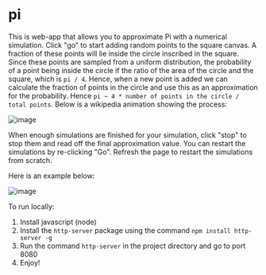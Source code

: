 # pi
This is web-app that allows you to approximate Pi with a numerical simulation. Click "go" to start adding random points to the square canvas. A fraction of these points will lie inside the circle inscribed in the square. Since these points are sampled from a uniform distribution, the probability of a point being inside the circle if the ratio of the area of the circle and the square, which is `pi / 4`. Hence, when a new point is added we can calculate the fraction of points in the circle and use this as an approximation for the probability. Hence `pi ~ 4 * number of points in the circle / total points`. Below is a wikipedia animation showing the process:

![image](https://user-images.githubusercontent.com/53578447/161393412-300883a7-258d-4d8a-b249-3b2d8e5a049b.png)

When enough simulations are finished for your simulation, click "stop" to stop them and read off the final approximation value. You can restart the simulations by re-clicking "Go". Refresh the page to restart the simulations from scratch.

Here is an example below:

![image](https://user-images.githubusercontent.com/53578447/161393918-6e04011b-8074-4b48-a4f2-934e18435a75.png)

To run locally:
1. Install javascript (node)
2. Install the `http-server` package using the command `npm install http-server -g`
3. Run the command `http-server` in the project directory and go to port 8080
4. Enjoy!
